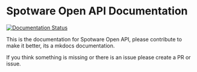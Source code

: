 # Spotware Open API Documentation

[![Documentation Status](https://readthedocs.org/projects/spotware-open-api-documentation/badge/?version=latest)](https://spotware-open-api-documentation.readthedocs.io/en/latest/?badge=latest)

This is the documentation for Spotware Open API, please contribute to make it better, its a mkdocs documentation.

If you think something is missing or there is an issue please create a PR or issue.
